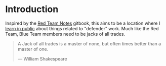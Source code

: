 # Introduction

Inspired by the [Red Team Notes](https://dmcxblue.gitbook.io/red-team-notes/) gitbook, this aims to be a location where I [learn in public](https://www.swyx.io/learn-in-public) about things related to "defender" work. Much like the Red Team, Blue Team members need to be jacks of all trades.

> A Jack of all trades is a master of none, but often times better than a master of one.
>
> — William Shakespeare
